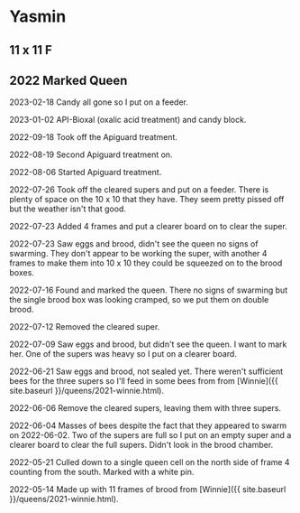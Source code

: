 # Yasmin

## 11 x 11 F

## 2022 Marked Queen

2023-02-18 Candy all gone so I put on a feeder.

2023-01-02 API-Bioxal (oxalic acid treatment) and candy block.

2022-09-18 Took off the Apiguard treatment.

2022-08-19 Second Apiguard treatment on.

2022-08-06 Started Apiguard treatment.

2022-07-26 Took off the cleared supers and put on a feeder.  There is plenty of space on the 10 x 10 that they have.  They seem pretty pissed off but the weather isn't that good.

2022-07-23 Added 4 frames and put a clearer board on to clear the super.

2022-07-23 Saw eggs and brood, didn't see the queen no signs of swarming. They don't appear to be working the super, with another 4 frames to make them into 10 x 10 they could be squeezed on to the brood boxes.

2022-07-16 Found and marked the queen.  There no signs of swarming but the single brood box was looking cramped, so we put them on double brood.

2022-07-12 Removed the cleared super.

2022-07-09 Saw eggs and brood, but didn't see the queen. I want to mark her.  One of the supers was heavy so I put on a clearer board.

2022-06-21 Saw eggs and brood, not sealed yet.  There weren't sufficient bees for the three supers so I'll feed in some bees from from [Winnie]({{ site.baseurl }}/queens/2021-winnie.html).

2022-06-06 Remove the cleared supers, leaving them with three supers.

2022-06-04 Masses of bees despite the fact that they appeared to swarm on 2022-06-02.  Two of the supers are full so I put on an empty super and a clearer board to clear the full supers.  Didn't look in the brood chamber.

2022-05-21 Culled down to a single queen cell on the north side of frame 4 counting from the south.  Marked with a white pin.

2022-05-14 Made up with 11 frames of brood from [Winnie]({{ site.baseurl }}/queens/2021-winnie.html).
